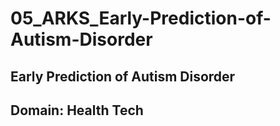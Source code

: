 # 05_ARKS_Early-Prediction-of-Autism-Disorder
## Early Prediction of Autism Disorder
## Domain: Health Tech

